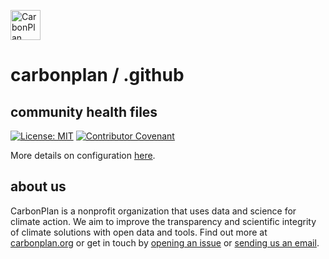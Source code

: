 <p align="left" >
<a href='https://carbonplan.org'>
<picture>
  <source media="(prefers-color-scheme: dark)" srcset="https://carbonplan-assets.s3.amazonaws.com/monogram/light-small.png">
  <img alt="CarbonPlan monogram." height="48" src="https://carbonplan-assets.s3.amazonaws.com/monogram/dark-small.png">
</picture>
</a>
</p>

# carbonplan / .github

## community health files

[![License: MIT](https://img.shields.io/badge/License-MIT-blue.svg)](https://opensource.org/licenses/MIT)
[![Contributor Covenant][]](CODE_OF_CONDUCT.md)

[contributor covenant]: https://img.shields.io/badge/Contributor%20Covenant-v2.0%20adopted-ff69b4.svg

More details on configuration [here](https://help.github.com/en/github/building-a-strong-community/creating-a-default-community-health-file).

## about us

CarbonPlan is a nonprofit organization that uses data and science for climate
action. We aim to improve the transparency and scientific integrity of climate
solutions with open data and tools. Find out more at [carbonplan.org](https://carbonplan.org/)
or get in touch by [opening an issue](https://github.com/carbonplan/carbonplan.org/issues/new)
or [sending us an email](mailto:hello@carbonplan.org).
